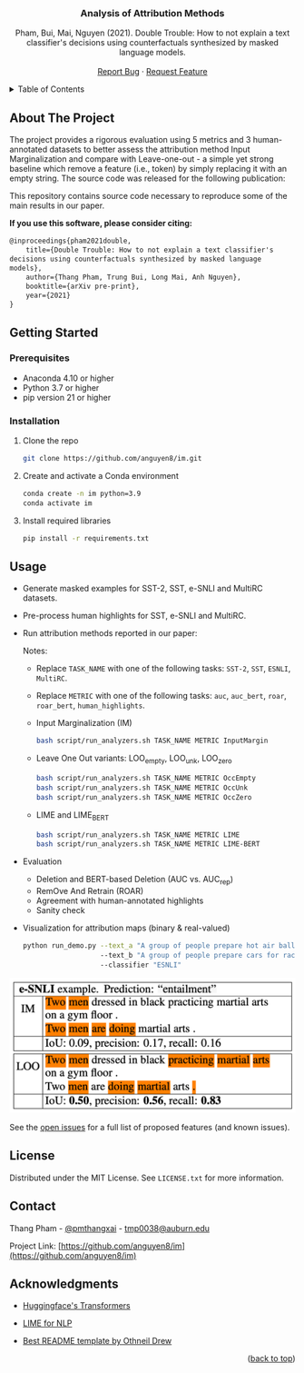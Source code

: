 <div id="top"></div>
<!--
*** Thanks for checking out the Best-README-Template. If you have a suggestion
*** that would make this better, please fork the repo and create a pull request
*** or simply open an issue with the tag "enhancement".
*** Don't forget to give the project a star!
*** Thanks again! Now go create something AMAZING! :D
-->



<!-- PROJECT SHIELDS -->
<!--
*** I'm using markdown "reference style" links for readability.
*** Reference links are enclosed in brackets [ ] instead of parentheses ( ).
*** See the bottom of this document for the declaration of the reference variables
*** for contributors-url, forks-url, etc. This is an optional, concise syntax you may use.
*** https://www.markdownguide.org/basic-syntax/#reference-style-links
-->

<!--
[![Contributors][contributors-shield]][contributors-url]
[![Forks][forks-shield]][forks-url]
[![Stargazers][stars-shield]][stars-url]
[![Issues][issues-shield]][issues-url]
[![MIT License][license-shield]][license-url]
[![LinkedIn][linkedin-shield]][linkedin-url]
-->


<!-- PROJECT LOGO -->
<br />
<div align="center">
  <!--
  <a href="https://github.com/anguyen8/im">
    <img src="images/logo.png" alt="Logo" width="80" height="80">
  </a>
  -->

  <h3 align="center">Analysis of Attribution Methods</h3>

  <p align="center">
    Pham, Bui, Mai, Nguyen (2021). Double Trouble: How to not explain a text classifier's decisions using counterfactuals synthesized by masked language models.
    <br />
    <br />
    <a href="https://github.com/anguyen8/im/issues">Report Bug</a>
    ·
    <a href="https://github.com/anguyen8/im/issues">Request Feature</a>
  </p>
</div>



<!-- TABLE OF CONTENTS -->
<details>
  <summary>Table of Contents</summary>
  <ol>
    <li>
      <a href="#about-the-project">About The Project</a>
    </li>
    <li>
      <a href="#getting-started">Getting Started</a>
      <ul>
        <li><a href="#prerequisites">Prerequisites</a></li>
        <li><a href="#installation">Installation</a></li>
      </ul>
    </li>
    <li><a href="#usage">Usage</a></li>
    <li><a href="#license">License</a></li>
    <li><a href="#contact">Contact</a></li>
    <li><a href="#acknowledgments">Acknowledgments</a></li>
  </ol>
</details>



<!-- ABOUT THE PROJECT -->

## About The Project

The project provides a rigorous evaluation using 5 metrics and 3 human-annotated datasets to better assess the attribution method Input Marginalization and compare with Leave-one-out - a simple yet strong baseline which remove a feature (i.e., token) by simply replacing it with an empty string.
The source code was released for the following publication:

This repository contains source code necessary to reproduce some of the main results in our paper.

**If you use this software, please consider citing:**

    @inproceedings{pham2021double,
        title={Double Trouble: How to not explain a text classifier's decisions using counterfactuals synthesized by masked language models},
        author={Thang Pham, Trung Bui, Long Mai, Anh Nguyen},
        booktitle={arXiv pre-print},
        year={2021}
    }
    
<!-- GETTING STARTED -->

## Getting Started

### Prerequisites

* Anaconda 4.10 or higher
* Python 3.7 or higher
* pip version 21 or higher

### Installation

1. Clone the repo
   ```sh
   git clone https://github.com/anguyen8/im.git
   ```
2. Create and activate a Conda environment
   ```sh
   conda create -n im python=3.9
   conda activate im
   ```
3. Install required libraries
   ```sh
   pip install -r requirements.txt
   ```


<!-- USAGE EXAMPLES -->

## Usage

- Generate masked examples for SST-2, SST, e-SNLI and MultiRC datasets.
- Pre-process human highlights for SST, e-SNLI and MultiRC.
- Run attribution methods reported in our paper: 
  
    Notes: 
    - Replace `TASK_NAME` with one of the following tasks: `SST-2`, `SST`, `ESNLI`, `MultiRC`.
    - Replace `METRIC` with one of the following tasks: `auc`, `auc_bert`, `roar`, `roar_bert`, `human_highlights`.
    
    - Input Marginalization (IM)
      ```sh
      bash script/run_analyzers.sh TASK_NAME METRIC InputMargin
      ```
    - Leave One Out variants: LOO<sub>empty</sub>, LOO<sub>unk</sub>, LOO<sub>zero</sub>
      ```sh
      bash script/run_analyzers.sh TASK_NAME METRIC OccEmpty
      bash script/run_analyzers.sh TASK_NAME METRIC OccUnk
      bash script/run_analyzers.sh TASK_NAME METRIC OccZero
      ```
    - LIME and LIME<sub>BERT</sub>
      ```sh
      bash script/run_analyzers.sh TASK_NAME METRIC LIME
      bash script/run_analyzers.sh TASK_NAME METRIC LIME-BERT
      ``` 
- Evaluation
    - Deletion and BERT-based Deletion (AUC vs. AUC<sub>rep</sub>)
    - RemOve And Retrain (ROAR)
    - Agreement with human-annotated highlights
    - Sanity check
- Visualization for attribution maps (binary & real-valued)
  ```sh
  python run_demo.py --text_a "A group of people prepare hot air balloons for takeoff ." 
                     --text_b "A group of people prepare cars for racing ."
                     --classifier "ESNLI"
  ```

[![ESNLI example][project-example-esnli]](https://github.com/anguyen8/im/)

<!--
- [] Analysis of attribution maps
    - [] Out-of-distribution issue (Sec. 5.1)
    - [] BERT often replaces a word by itself (Sec. 5.2)
    - [] Attribution magnitude (Sec. 5.2)
-->

See the [open issues](https://github.com/anguyen8/im/issues) for a full list of proposed features (and
known issues).


<!-- CONTRIBUTING -->

<!--
## Contributing

Contributions are what make the open source community such an amazing place to learn, inspire, and create. Any
contributions you make are **greatly appreciated**.

If you have a suggestion that would make this better, please fork the repo and create a pull request. You can also
simply open an issue with the tag "enhancement". Don't forget to give the project a star! Thanks again!

1. Fork the Project
2. Create your Feature Branch (`git checkout -b feature/AmazingFeature`)
3. Commit your Changes (`git commit -m 'Add some AmazingFeature'`)
4. Push to the Branch (`git push origin feature/AmazingFeature`)
5. Open a Pull Request
-->

<!-- LICENSE -->

## License

Distributed under the MIT License. See `LICENSE.txt` for more information.


<!-- CONTACT -->

## Contact

Thang Pham - [@pmthangxai](https://twitter.com/pmthangxai) - tmp0038@auburn.edu

Project Link: [https://github.com/anguyen8/im](https://github.com/anguyen8/im)


<!-- ACKNOWLEDGMENTS -->

## Acknowledgments

* [Huggingface's Transformers](https://huggingface.co/transformers/)
  
* [LIME for NLP](https://github.com/marcotcr/lime)

* [Best README template by Othneil Drew](https://github.com/othneildrew/Best-README-Template#about-the-project)

<p align="right">&#40;<a href="#top">back to top</a>&#41;</p>

<!-- MARKDOWN LINKS & IMAGES -->
<!-- https://www.markdownguide.org/basic-syntax/#reference-style-links -->
[contributors-shield]: https://img.shields.io/github/contributors/anguyen8/im.svg?style=for-the-badge
[contributors-url]: https://github.com/anguyen8/im/graphs/contributors
[forks-shield]: https://img.shields.io/github/forks/anguyen8/im.svg?style=for-the-badge
[forks-url]: https://github.com/anguyen8/im/network/members
[stars-shield]: https://img.shields.io/github/stars/anguyen8/im.svg?style=for-the-badge
[stars-url]: https://github.com/anguyen8/im/stargazers
[issues-shield]: https://img.shields.io/github/issues/anguyen8/im.svg?style=for-the-badge
[issues-url]: https://github.com/anguyen8/im/issues
[license-shield]: https://img.shields.io/github/license/anguyen8/im.svg?style=for-the-badge
[license-url]: https://github.com/anguyen8/im/blob/master/LICENSE.txt
[linkedin-shield]: https://img.shields.io/badge/-LinkedIn-black.svg?style=for-the-badge&logo=linkedin&colorB=555
[linkedin-url]: https://linkedin.com/in/thangpm
[product-screenshot]: images/screenshot.png
[project-example-esnli]: images/example_esnli.png